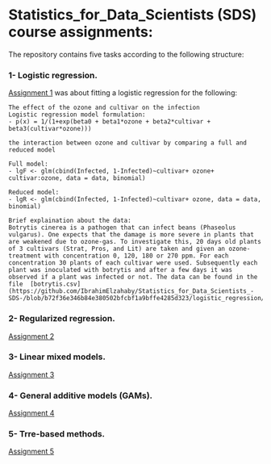 # Statistics_for_Data_Scientists (SDS) course assignments:

The repository contains five tasks according to the following structure:

### 1- Logistic regression.

[Assignment 1](https://github.com/IbrahimElzahaby/Statistics_for_Data_Scientists_-SDS-/tree/de266842554fdf70f1886d60145c4f58b3021669/logistic_regression) was about fitting a logistic regression for the following:

    The effect of the ozone and cultivar on the infection
    Logistic regression model formulation:
    - p(x) = 1/(1+exp(beta0 + beta1*ozone + beta2*cultivar + beta3(cultivar*ozone)))
    
    the interaction between ozone and cultivar by comparing a full and reduced model
    
    Full model:
    - lgF <- glm(cbind(Infected, 1-Infected)~cultivar+ ozone+ cultivar:ozone, data = data, binomial)
    
    Reduced model:
    - lgR <- glm(cbind(Infected, 1-Infected)~cultivar+ ozone, data = data, binomial)
    
    Brief explaination about the data:
    Botrytis cinerea is a pathogen that can infect beans (Phaseolus vulgarus). One expects that the damage is more severe in plants that are weakened due to ozone-gas. To investigate this, 20 days old plants of 3 cultivars (Strat, Pros, and Lit) are taken and given an ozone-treatment with concentration 0, 120, 180 or 270 ppm. For each concentration 30 plants of each cultivar were used. Subsequently each plant was inoculated with botrytis and after a few days it was observed if a plant was infected or not. The data can be found in the file  [botrytis.csv](https://github.com/IbrahimElzahaby/Statistics_for_Data_Scientists_-SDS-/blob/b72f36e346b84e380502bfcbf1a9bffe4285d323/logistic_regression/botrytis.csv).

### 2- Regularized regression.

[Assignment 2](https://github.com/IbrahimElzahaby/Statistics_for_Data_Scientists_-SDS-/tree/de266842554fdf70f1886d60145c4f58b3021669/regularized_regression) 


### 3- Linear mixed models.

[Assignment 3](https://github.com/IbrahimElzahaby/Statistics_for_Data_Scientists_-SDS-/tree/de266842554fdf70f1886d60145c4f58b3021669/linear_mixed_models) 


### 4- General additive models (GAMs).

[Assignment 4](https://github.com/IbrahimElzahaby/Statistics_for_Data_Scientists_-SDS-/tree/de266842554fdf70f1886d60145c4f58b3021669/general_additive_models_(GAMs)) 


### 5- Trre-based methods.

[Assignment 5](https://github.com/IbrahimElzahaby/Statistics_for_Data_Scientists_-SDS-/tree/de266842554fdf70f1886d60145c4f58b3021669/tree-based_classification) 


